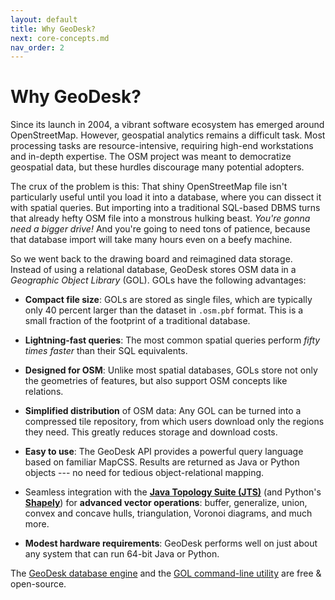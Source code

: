 ```yaml
---
layout: default
title: Why GeoDesk?
next: core-concepts.md
nav_order: 2
---
```

# Why GeoDesk?

Since its launch in 2004, a vibrant software ecosystem has emerged around OpenStreetMap. However, geospatial analytics remains a difficult task. Most processing tasks are resource-intensive, requiring high-end workstations and in-depth expertise. The OSM project was meant to democratize geospatial data, but these hurdles discourage many potential adopters.

The crux of the problem is this: That shiny OpenStreetMap file isn't particularly useful until you load it into a database, where you can dissect it with spatial queries. But importing into a traditional SQL-based DBMS turns that already hefty OSM file into a monstrous hulking beast. *You're gonna need a bigger drive!*
And you're going to need tons of patience, because that database import will take many hours even on a beefy machine.

So we went back to the drawing board and reimagined data storage. Instead of using a relational database, GeoDesk stores OSM data in a *Geographic Object Library* (GOL). GOLs have the following advantages:    

- **Compact file size**: GOLs are stored as single files, which are typically only 40 percent larger than the dataset in `.osm.pbf` format. This is a small fraction of the footprint of a traditional database.

- **Lightning-fast queries**: The most common spatial queries perform *fifty times faster* than their SQL equivalents.

- **Designed for OSM**: Unlike most spatial databases, GOLs store not only the geometries of features, but also support OSM concepts like relations.   

- **Simplified distribution** of OSM data: Any GOL can be turned into a compressed tile repository, from which users download only the regions they need. This greatly reduces storage and download costs.  

- **Easy to use**: The GeoDesk API provides a powerful query language based on familiar MapCSS. Results are returned as Java or Python objects --- no need for tedious object-relational mapping. 

- Seamless integration with the [**Java Topology Suite (JTS)**](https://locationtech.github.io/jts/) (and Python's [**Shapely**](https://shapely.readthedocs.io/en/stable/)) for **advanced vector operations**: buffer, generalize, union, convex and concave hulls, triangulation, Voronoi diagrams, and much more.  
 
- **Modest hardware requirements**: GeoDesk performs well on just about any system that can run 64-bit Java or Python.

The [GeoDesk database engine](https://www.github.com/clarisma/geodesk) and the [GOL command-line utility](https://www.github.com/clarisma/gol-tool) are free & open-source.